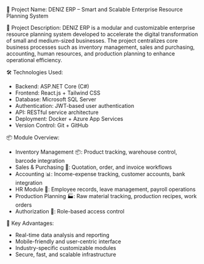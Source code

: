 ﻿🚀 Project Name: DENIZ ERP – Smart and Scalable Enterprise Resource Planning System

📘 Project Description:
DENIZ ERP is a modular and customizable enterprise resource planning system developed to accelerate the digital transformation of small and medium-sized businesses. The project centralizes core business processes such as inventory management, sales and purchasing, accounting, human resources, and production planning to enhance operational efficiency.

🛠️ Technologies Used:
- Backend: ASP.NET Core (C#)
- Frontend: React.js + Tailwind CSS
- Database: Microsoft SQL Server
- Authentication: JWT-based user authentication
- API: RESTful service architecture
- Deployment: Docker + Azure App Services
- Version Control: Git + GitHub

📦 Module Overview:
- Inventory Management 📦: Product tracking, warehouse control, barcode integration
- Sales & Purchasing 💼: Quotation, order, and invoice workflows
- Accounting 📊: Income-expense tracking, customer accounts, bank integration
- HR Module 👥: Employee records, leave management, payroll operations
- Production Planning 🏭: Raw material tracking, production recipes, work orders
- Authorization 🔐: Role-based access control

🎯 Key Advantages:
- Real-time data analysis and reporting
- Mobile-friendly and user-centric interface
- Industry-specific customizable modules
- Secure, fast, and scalable infrastructure

